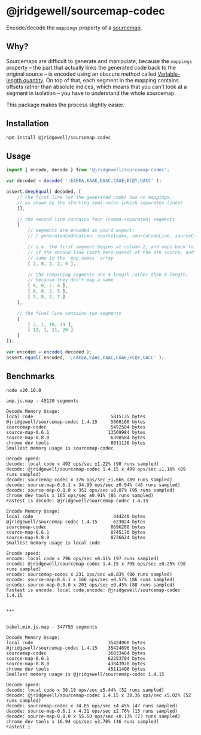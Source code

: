 # @jridgewell/sourcemap-codec

Encode/decode the `mappings` property of a [sourcemap](https://docs.google.com/document/d/1U1RGAehQwRypUTovF1KRlpiOFze0b-_2gc6fAH0KY0k/edit).


## Why?

Sourcemaps are difficult to generate and manipulate, because the `mappings` property – the part that actually links the generated code back to the original source – is encoded using an obscure method called [Variable-length quantity](https://en.wikipedia.org/wiki/Variable-length_quantity). On top of that, each segment in the mapping contains offsets rather than absolute indices, which means that you can't look at a segment in isolation – you have to understand the whole sourcemap.

This package makes the process slightly easier.


## Installation

```bash
npm install @jridgewell/sourcemap-codec
```


## Usage

```js
import { encode, decode } from '@jridgewell/sourcemap-codec';

var decoded = decode( ';EAEEA,EAAE,EAAC,CAAE;ECQY,UACC' );

assert.deepEqual( decoded, [
	// the first line (of the generated code) has no mappings,
	// as shown by the starting semi-colon (which separates lines)
	[],

	// the second line contains four (comma-separated) segments
	[
		// segments are encoded as you'd expect:
		// [ generatedCodeColumn, sourceIndex, sourceCodeLine, sourceCodeColumn, nameIndex ]

		// i.e. the first segment begins at column 2, and maps back to the second column
		// of the second line (both zero-based) of the 0th source, and uses the 0th
		// name in the `map.names` array
		[ 2, 0, 2, 2, 0 ],

		// the remaining segments are 4-length rather than 5-length,
		// because they don't map a name
		[ 4, 0, 2, 4 ],
		[ 6, 0, 2, 5 ],
		[ 7, 0, 2, 7 ]
	],

	// the final line contains two segments
	[
		[ 2, 1, 10, 19 ],
		[ 12, 1, 11, 20 ]
	]
]);

var encoded = encode( decoded );
assert.equal( encoded, ';EAEEA,EAAE,EAAC,CAAE;ECQY,UACC' );
```

## Benchmarks

```
node v20.10.0

amp.js.map - 45120 segments

Decode Memory Usage:
local code                             5815135 bytes
@jridgewell/sourcemap-codec 1.4.15     5868160 bytes
sourcemap-codec                        5492584 bytes
source-map-0.6.1                      13569984 bytes
source-map-0.8.0                       6390584 bytes
chrome dev tools                       8011136 bytes
Smallest memory usage is sourcemap-codec

Decode speed:
decode: local code x 492 ops/sec ±1.22% (90 runs sampled)
decode: @jridgewell/sourcemap-codec 1.4.15 x 499 ops/sec ±1.16% (89 runs sampled)
decode: sourcemap-codec x 376 ops/sec ±1.66% (89 runs sampled)
decode: source-map-0.6.1 x 34.99 ops/sec ±0.94% (48 runs sampled)
decode: source-map-0.8.0 x 351 ops/sec ±0.07% (95 runs sampled)
chrome dev tools x 165 ops/sec ±0.91% (86 runs sampled)
Fastest is decode: @jridgewell/sourcemap-codec 1.4.15

Encode Memory Usage:
local code                              444248 bytes
@jridgewell/sourcemap-codec 1.4.15      623024 bytes
sourcemap-codec                        8696280 bytes
source-map-0.6.1                       8745176 bytes
source-map-0.8.0                       8736624 bytes
Smallest memory usage is local code

Encode speed:
encode: local code x 796 ops/sec ±0.11% (97 runs sampled)
encode: @jridgewell/sourcemap-codec 1.4.15 x 795 ops/sec ±0.25% (98 runs sampled)
encode: sourcemap-codec x 231 ops/sec ±0.83% (86 runs sampled)
encode: source-map-0.6.1 x 166 ops/sec ±0.57% (86 runs sampled)
encode: source-map-0.8.0 x 203 ops/sec ±0.45% (88 runs sampled)
Fastest is encode: local code,encode: @jridgewell/sourcemap-codec 1.4.15


***


babel.min.js.map - 347793 segments

Decode Memory Usage:
local code                            35424960 bytes
@jridgewell/sourcemap-codec 1.4.15    35424696 bytes
sourcemap-codec                       36033464 bytes
source-map-0.6.1                      62253704 bytes
source-map-0.8.0                      43843920 bytes
chrome dev tools                      45111400 bytes
Smallest memory usage is @jridgewell/sourcemap-codec 1.4.15

Decode speed:
decode: local code x 38.18 ops/sec ±5.44% (52 runs sampled)
decode: @jridgewell/sourcemap-codec 1.4.15 x 38.36 ops/sec ±5.02% (52 runs sampled)
decode: sourcemap-codec x 34.05 ops/sec ±4.45% (47 runs sampled)
decode: source-map-0.6.1 x 4.31 ops/sec ±2.76% (15 runs sampled)
decode: source-map-0.8.0 x 55.60 ops/sec ±0.13% (73 runs sampled)
chrome dev tools x 16.94 ops/sec ±3.78% (46 runs sampled)
Fastest i